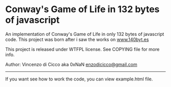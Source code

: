 Conway's Game of Life in 132 bytes of javascript
=====
An implementation of Conway's Game of Life in only 132 bytes of javascript code.
This project was born after i saw the works on www.140byt.es

This project is released under WTFPL license. 
See COPYING file for more info.

Author: Vincenzo di Cicco aka 0xNaN <enzodicicco@gmail.com>

*****

If you want see how to work the code, you can view example.html file.